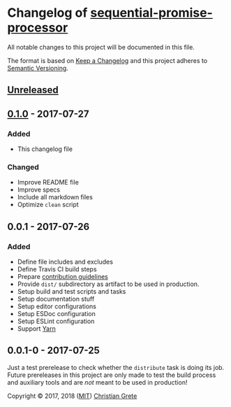 # Changelog of [sequential-promise-processor][github-url]

All notable changes to this project will be documented in this file.

The format is based on [Keep a Changelog][keep-a-changelog-url] and this project adheres to [Semantic Versioning][semver-url].

## [Unreleased]

## [0.1.0] - 2017-07-27

### Added

- This changelog file

### Changed

- Improve README file
- Improve specs
- Include all markdown files
- Optimize `clean` script

## 0.0.1 - 2017-07-26

### Added

- Define file includes and excludes
- Define Travis CI build steps
- Prepare [contribution guidelines](CONTRIBUTING.md)
- Provide `dist/` subdirectory as artifact to be used in production.
- Setup build and test scripts and tasks
- Setup documentation stuff
- Setup editor configurations
- Setup ESDoc configuration
- Setup ESLint configuration
- Support [Yarn](https://yarnpkg.com)

## 0.0.1-0 - 2017-07-25

Just a test prerelease to check whether the `distribute` task is doing its job. Future prereleases in this project are only made to test the build process and auxiliary tools and are _not_ meant to be used in production!

[Unreleased]: https://github.com/ChristianGrete/sequential-promise-processor/compare/v0.1.0...develop
[0.1.0]: https://github.com/ChristianGrete/sequential-promise-processor/compare/v0.0.1...v0.1.0

Copyright © 2017, 2018 ([MIT](LICENSE.md)) [Christian Grete](https://christiangrete.com)

[github-url]: https://github.com/ChristianGrete/sequential-promise-processor
[keep-a-changelog-url]: http://keepachangelog.com/en/1.0.0/
[semver-url]: http://semver.org/spec/v2.0.0.html
